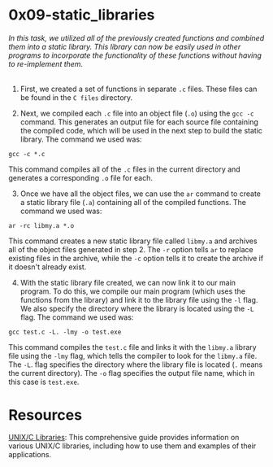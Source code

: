 # 0x09-static_libraries

<h6>In this task, we utilized all of the previously created functions and combined them into a static library. This library can now be easily used in other programs to incorporate the functionality of these functions without having to re-implement them.</h6>

1. First, we created a set of functions in separate `.c` files. These files can be found in the `C files` directory.

2. Next, we compiled each `.c` file into an object file (`.o`) using the `gcc -c` command. This generates an output file for each source file containing the compiled code, which will be used in the next step to build the static library. The command we used was:
```
gcc -c *.c
```
This command compiles all of the `.c` files in the current directory and generates a corresponding `.o` file for each.

3. Once we have all the object files, we can use the `ar` command to create a static library file (`.a`) containing all of the compiled functions. The command we used was:
```
ar -rc libmy.a *.o
```
This command creates a new static library file called `libmy.a` and archives all of the object files generated in step 2. The `-r` option tells `ar` to replace existing files in the archive, while the `-c` option tells it to create the archive if it doesn't already exist.

4. With the static library file created, we can now link it to our main program. To do this, we compile our main program (which uses the functions from the library) and link it to the library file using the `-l` flag. We also specify the directory where the library is located using the `-L` flag. The command we used was:
```
gcc test.c -L. -lmy -o test.exe
```
This command compiles the `test.c` file and links it with the `libmy.a` library file using the `-lmy` flag, which tells the compiler to look for the `libmy.a` file. The `-L`. flag specifies the directory where the library file is located (`.` means the current directory). The `-o` flag specifies the output file name, which in this case is `test.exe`.

# Resources
[UNIX/C Libraries](https://docencia.ac.upc.edu/FIB/USO/Bibliografia/unix-c-libraries.html): This comprehensive guide provides information on various UNIX/C libraries, including how to use them and examples of their applications.